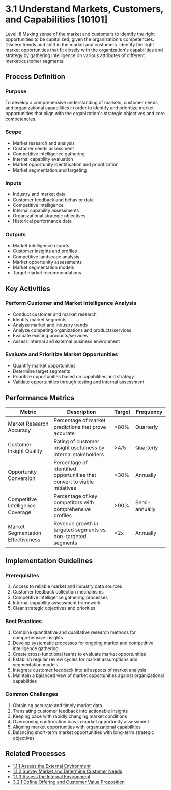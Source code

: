 # 3.1 Understand Markets, Customers, and Capabilities [10101]

<div class="process-card">
Level: II
Making sense of the market and customers to identify the right opportunities to be capitalized, given the organization's competencies. Discern trends and shift in the market and customers. Identify the right market opportunities that fit closely with the organization's capabilities and strategy by gathering intelligence on various attributes of different market/customer segments.
</div>

## Process Definition

### Purpose

To develop a comprehensive understanding of markets, customer needs, and organizational capabilities in order to identify and prioritize market opportunities that align with the organization's strategic objectives and core competencies.

### Scope

- Market research and analysis
- Customer needs assessment
- Competitive intelligence gathering
- Internal capability evaluation
- Market opportunity identification and prioritization
- Market segmentation and targeting

### Inputs

- Industry and market data
- Customer feedback and behavior data
- Competitive intelligence
- Internal capability assessments
- Organizational strategic objectives
- Historical performance data

### Outputs

- Market intelligence reports
- Customer insights and profiles
- Competitive landscape analysis
- Market opportunity assessments
- Market segmentation models
- Target market recommendations

## Key Activities

### Perform Customer and Market Intelligence Analysis

- Conduct customer and market research
- Identify market segments
- Analyze market and industry trends
- Analyze competing organizations and products/services
- Evaluate existing products/services
- Assess internal and external business environment

### Evaluate and Prioritize Market Opportunities

- Quantify market opportunities
- Determine target segments
- Prioritize opportunities based on capabilities and strategy
- Validate opportunities through testing and internal assessment

## Performance Metrics

| Metric | Description | Target | Frequency |
|--------|-------------|--------|-----------|
| Market Research Accuracy | Percentage of market predictions that prove accurate | >80% | Quarterly |
| Customer Insight Quality | Rating of customer insight usefulness by internal stakeholders | >4/5 | Quarterly |
| Opportunity Conversion | Percentage of identified opportunities that convert to viable initiatives | >30% | Annually |
| Competitive Intelligence Coverage | Percentage of key competitors with comprehensive profiles | >90% | Semi-annually |
| Market Segmentation Effectiveness | Revenue growth in targeted segments vs. non-targeted segments | >2x | Annually |

## Implementation Guidelines

### Prerequisites

1. Access to reliable market and industry data sources
2. Customer feedback collection mechanisms
3. Competitive intelligence gathering processes
4. Internal capability assessment framework
5. Clear strategic objectives and priorities

### Best Practices

1. Combine quantitative and qualitative research methods for comprehensive insights
2. Develop systematic processes for ongoing market and competitive intelligence gathering
3. Create cross-functional teams to evaluate market opportunities
4. Establish regular review cycles for market assumptions and segmentation models
5. Integrate customer feedback into all aspects of market analysis
6. Maintain a balanced view of market opportunities against organizational capabilities

### Common Challenges

1. Obtaining accurate and timely market data
2. Translating customer feedback into actionable insights
3. Keeping pace with rapidly changing market conditions
4. Overcoming confirmation bias in market opportunity assessment
5. Aligning market opportunities with organizational capabilities
6. Balancing short-term market opportunities with long-term strategic objectives

## Related Processes

- [1.1.1 Assess the External Environment](../vision_and_strategy/1.1.1_assess_the_external_environment.md)
- [1.1.2 Survey Market and Determine Customer Needs](../vision_and_strategy/1.1.2_survey_market_and_determine_customer_needs_and_wants.md)
- [1.1.3 Assess the Internal Environment](../vision_and_strategy/1.1.3_assess_the_internal_environment.md)
- [3.2.1 Define Offering and Customer Value Proposition](3.2.1_define_offering_and_customer_value_proposition.md)